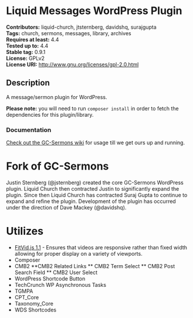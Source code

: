 # Liquid Messages WordPress Plugin #
**Contributors:**      liquid-church, jtsternberg, davidshq, surajgupta  
**Tags:**              church, sermons, messages, library, archives  
**Requires at least:** 4.4  
**Tested up to:**      4.4  
**Stable tag:**        0.9.1  
**License:**           GPLv2  
**License URI:**       http://www.gnu.org/licenses/gpl-2.0.html  

## Description ##
A message/sermon plugin for WordPress.

**Please note:** you will need to run `composer install` in order to fetch the dependencies for this plugin/library.

### Documentation

[Check out the GC-Sermons wiki](https://github.com/jtsternberg/GC-Sermons/wiki) for usage till we get ours up and running.

# Fork of GC-Sermons
Justin Sternberg (@jsternberg) created the core GC-Sermons WordPress plugin. Liquid Church then contracted Justin to significantly expand the plugin. Since then Liquid Church has contracted Suraj Gupta to continue to expand and refine the plugin. Development of the plugin has occurred under the direction of Dave Mackey (@davidshq).

# Utilizes
* [FitVid.js 1.1](http://fitvidsjs.com/) - Ensures that videos are responsive rather than fixed width allowing for proper display on a variety of viewports.
* Composer
* CMB2
  **CMB2 Related Links
  ** CMB2 Term Select
  ** CMB2 Post Search Field
  ** CMB2 User Select
* WordPress Shortcode Button
* TechCrunch WP Asynchronous Tasks
* TGMPA
* CPT_Core
* Taxonomy_Core
* WDS Shortcodes

